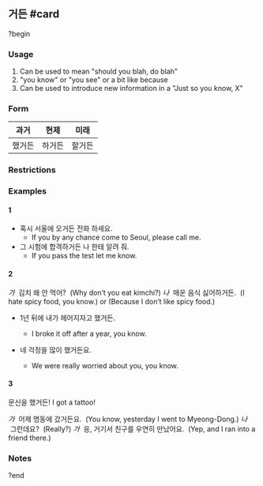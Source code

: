 ## 거든 #card
?begin
### Usage
1. Can be used to mean "should you blah, do blah"
2. "you know" or "you see" or a bit like because
3. Can be used to introduce new information in a "Just so you know, X"
### Form
| 과거  | 현제  | 미래  |
| --- | --- | --- |
| 했거든 | 하거든 | 할거든 |
### Restrictions
### Examples
#### 1
* 혹시 서울에 오거든 전화 하세요.
	* If you by any chance come to Seoul, please call me.
* 그 시험에 합격하거든 나 한테 알려 줘.
	* If you pass the test let me know.
#### 2
*가*  김치 왜 안 먹어?  (Why don’t you eat kimchi?)
*나*  매운 음식 싫어하거든.  (I hate spicy food, you know.) or (Because I don’t like spicy food.)

* 1년 뒤에 내가 헤어지자고 했거든.
	* I broke it off after a year, you know.

* 네 걱정을 많이 했거든요.
	* We were really worried about you, you know.
#### 3
문신을 했거든!
I got a tattoo!

*가*  어제 명동에 갔거든요.  (You know, yesterday I went to Myeong-Dong.)
*나*  그런데요?  (Really?)
*가*  응, 거기서 친구를 우연히 만났어요.  (Yep, and I ran into a friend there.)
### Notes
<!--SR:!2025-07-25,5,230-->
?end